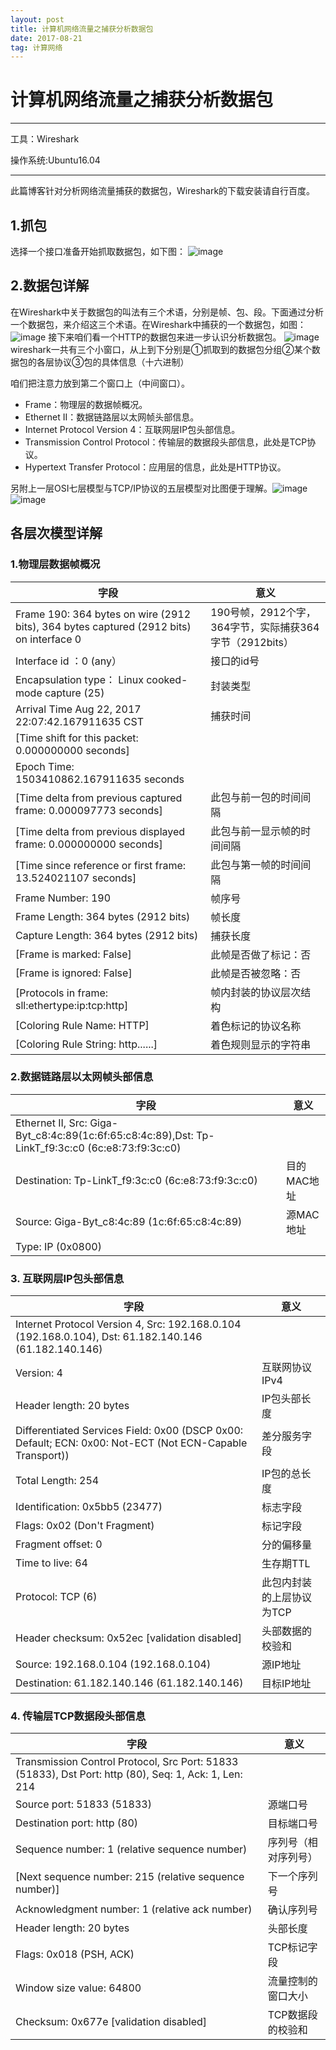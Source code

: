```yaml
---
layout: post
title: 计算机网络流量之捕获分析数据包
date: 2017-08-21
tag: 计算网络
---
```


# 计算机网络流量之捕获分析数据包

---
工具：Wireshark

操作系统:Ubuntu16.04

---

此篇博客针对分析网络流量捕获的数据包，Wireshark的下载安装请自行百度。

## 1.抓包
选择一个接口准备开始抓取数据包，如下图：
![image](http://img.blog.csdn.net/20170821172010377?watermark/2/text/aHR0cDovL2Jsb2cuY3Nkbi5uZXQvbDU1NDcyNTcyMg==/font/5a6L5L2T/fontsize/400/fill/I0JBQkFCMA==/dissolve/70/gravity/SouthEast)
## 2.数据包详解
 在Wireshark中关于数据包的叫法有三个术语，分别是帧、包、段。下面通过分析一个数据包，来介绍这三个术语。在Wireshark中捕获的一个数据包，如图：
 ![image](http://img.blog.csdn.net/20150716143332537?watermark/2/text/aHR0cDovL2Jsb2cuY3Nkbi5uZXQv/font/5a6L5L2T/fontsize/400/fill/I0JBQkFCMA==/dissolve/70/gravity/Center)
 接下来咱们看一个HTTP的数据包来进一步认识分析数据包。
 ![image](http://img.blog.csdn.net/20170821221108713?watermark/2/text/aHR0cDovL2Jsb2cuY3Nkbi5uZXQvbDU1NDcyNTcyMg==/font/5a6L5L2T/fontsize/400/fill/I0JBQkFCMA==/dissolve/70/gravity/SouthEast)
 wireshark一共有三个小窗口，从上到下分别是①抓取到的数据包分组②某个数据包的各层协议③包的具体信息（十六进制）

 咱们把注意力放到第二个窗口上（中间窗口）。
-  Frame：物理层的数据帧概况。
-  Ethernet II：数据链路层以太网帧头部信息。
-  Internet Protocol Version 4：互联网层IP包头部信息。
-  Transmission Control Protocol：传输层的数据段头部信息，此处是TCP协议。
-  Hypertext Transfer Protocol：应用层的信息，此处是HTTP协议。

另附上一层OSI七层模型与TCP/IP协议的五层模型对比图便于理解。![image](http://www.ha97.com/wp-content/uploads/image/2010/09/162558wtA.jpg)![image](http://www.ha97.com/wp-content/uploads/image/2010/09/162603uh3.gif)
## 各层次模型详解
### 1.物理层数据帧概况


字段 | 意义
---|---
Frame 190: 364 bytes on wire (2912 bits), 364 bytes captured (2912 bits) on interface 0   | 190号帧，2912个字，364字节，实际捕获364字节（2912bits）
Interface id ：0 (any）   | 接口的id号
Encapsulation type： Linux cooked-mode capture (25)   | 封装类型
Arrival Time Aug 22, 2017 22:07:42.167911635 CST   | 捕获时间
[Time shift for this packet: 0.000000000 seconds]   |
Epoch Time: 1503410862.167911635 seconds   | 
[Time delta from previous captured frame: 0.000097773 seconds]   | 此包与前一包的时间间隔
[Time delta from previous displayed frame: 0.000000000 seconds]   | 此包与前一显示帧的时间间隔
[Time since reference or first frame: 13.524021107 seconds]   | 此包与第一帧的时间间隔
Frame Number: 190   | 帧序号
Frame Length: 364 bytes (2912 bits)   | 帧长度
Capture Length: 364 bytes (2912 bits)   | 捕获长度
[Frame is marked: False]   | 此帧是否做了标记：否
[Frame is ignored: False]  | 此帧是否被忽略：否
[Protocols in frame: sll:ethertype:ip:tcp:http]   | 帧内封装的协议层次结构
[Coloring Rule Name: HTTP]   | 着色标记的协议名称
[Coloring Rule String: http......]   | 着色规则显示的字符串

### 2.数据链路层以太网帧头部信息


字段 | 意义
---|---
Ethernet II, Src: Giga-Byt_c8:4c:89(1c:6f:65:c8:4c:89),Dst: Tp-LinkT_f9:3c:c0 (6c:e8:73:f9:3c:c0)  |
Destination: Tp-LinkT_f9:3c:c0 (6c:e8:73:f9:3c:c0)  | 目的MAC地址
Source: Giga-Byt_c8:4c:89 (1c:6f:65:c8:4c:89)  | 源MAC地址
Type: IP (0x0800)  |


### 3. 互联网层IP包头部信息 



字段 | 意义
---|---
Internet Protocol Version 4, Src: 192.168.0.104 (192.168.0.104), Dst: 61.182.140.146 (61.182.140.146)  |
Version: 4   | 互联网协议IPv4
Header length: 20 bytes   | IP包头部长度
Differentiated Services Field: 0x00 (DSCP 0x00: Default; ECN: 0x00: Not-ECT (Not ECN-Capable Transport))    | 差分服务字段
Total Length: 254   | IP包的总长度
Identification: 0x5bb5 (23477)   | 标志字段
Flags: 0x02 (Don't Fragment)   | 标记字段
Fragment offset: 0   | 分的偏移量
Time to live: 64    | 生存期TTL
Protocol: TCP (6)   | 此包内封装的上层协议为TCP
Header checksum: 0x52ec [validation disabled]                                               | 头部数据的校验和
Source: 192.168.0.104 (192.168.0.104)   | 源IP地址
Destination: 61.182.140.146 (61.182.140.146)   | 目标IP地址
### 4. 传输层TCP数据段头部信息

字段 | 意义
---|---
Transmission Control Protocol, Src Port: 51833 (51833), Dst Port: http (80), Seq: 1, Ack: 1, Len: 214 |
Source port: 51833 (51833)                                                                                 | 源端口号
Destination port: http (80)                                                                       | 目标端口号
Sequence number: 1    (relative sequence number)                                  | 序列号（相对序列号）
[Next sequence number: 215    (relative sequence number)]       | 下一个序列号
Acknowledgment number: 1    (relative ack number)                        | 确认序列号
Header length: 20 bytes                                                                              | 头部长度
Flags: 0x018 (PSH, ACK)                                                                     | TCP标记字段
Window size value: 64800                                                                                | 流量控制的窗口大小
Checksum: 0x677e [validation disabled]                                                  | TCP数据段的校验和

